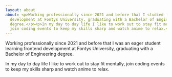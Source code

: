 ```yaml
---
layout: about
about: <p>Working professionally since 2021 and before that I studied frontend
  development at Fontys University, graduating with a Bachelor of Engineering
  degree.</p><p>In my day to day life I like to work out to stay fit mentally,
  join coding events to keep my skills sharp and watch anime to relax.</p>
---
```

Working professionally since 2021 and before that I was an eager student learning frontend development at Fontys University, graduating with a Bachelor of Engineering degree.</p><p>In my day to day life I like to work out to stay fit mentally, join coding events to keep my skills sharp and watch anime to relax.
